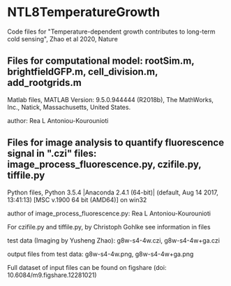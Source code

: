 # NTL8TemperatureGrowth
Code files for "Temperature-dependent growth contributes to long-term cold sensing", Zhao et al 2020, Nature

## Files for computational model: rootSim.m, brightfieldGFP.m, cell_division.m, add_rootgrids.m
Matlab files, MATLAB Version: 9.5.0.944444 (R2018b), The MathWorks, Inc., Natick, Massachusetts, United States.

author: Rea L Antoniou-Kourounioti

## Files for image analysis to quantify fluorescence signal in ".czi" files: image_process_fluorescence.py, czifile.py, tiffile.py
Python files, Python 3.5.4 |Anaconda 2.4.1 (64-bit)| (default, Aug 14 2017, 13:41:13) [MSC v.1900 64 bit (AMD64)] on win32

author of image_process_fluorescence.py: Rea L Antoniou-Kourounioti

For czifile.py and tiffile.py, by Christoph Gohlke see information in files

test data (Imaging by Yusheng Zhao): g8w-s4-4w.czi, g8w-s4-4w+ga.czi

output files from test data: g8w-s4-4w.png, g8w-s4-4w+ga.png

Full dataset of input files can be found on figshare (doi: 10.6084/m9.figshare.12281021)
